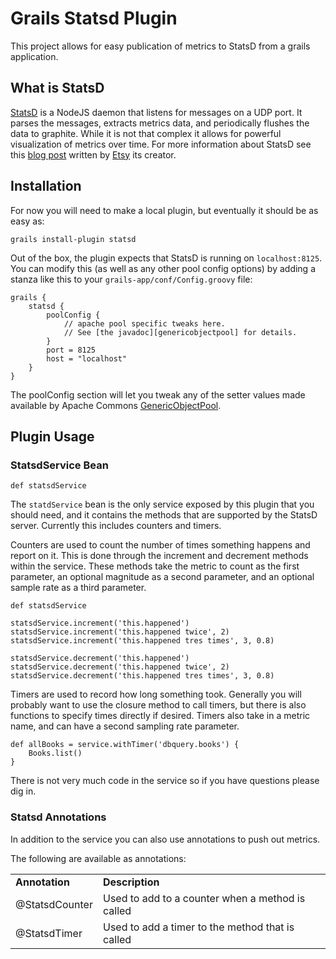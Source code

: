 Grails Statsd Plugin
=============

This project allows for easy publication of metrics to StatsD from a grails application.

What is StatsD
--------------
[StatsD][statsd_repo] is a NodeJS daemon that listens for messages on a UDP port. It parses the messages, extracts metrics data, and periodically flushes the data to graphite. While it is not that complex it allows for powerful visualization of metrics over time. For more information about StatsD see this [blog post][statsd_post] written by [Etsy][etsy] its creator.

Installation
------------

For now you will need to make a local plugin, but eventually it should be as easy as:

    grails install-plugin statsd


Out of the box, the plugin expects that StatsD is running on `localhost:8125`.  You can modify this (as well as any other pool config options) by adding a stanza like this to your `grails-app/conf/Config.groovy` file:

    grails {
        statsd {
            poolConfig {
                // apache pool specific tweaks here. 
                // See [the javadoc][genericobjectpool] for details.
            }
            port = 8125
            host = "localhost"
        }
    }

The poolConfig section will let you tweak any of the setter values made available by Apache Commons [GenericObjectPool][genericobjectpool].

Plugin Usage
------------

### StatsdService Bean ###

    def statsdService

The `statdService` bean is the only service exposed by this plugin that you should need, and it contains the methods that are supported by the StatsD server. Currently this includes counters and timers.

Counters are used to count the number of times something happens and report on it. This is done through the increment and decrement methods within the service. These methods take the metric to count as the first parameter, an optional magnitude as a second parameter, and an optional sample rate as a third parameter.

    def statsdService

    statsdService.increment('this.happened')
    statsdService.increment('this.happened twice', 2)
    statsdService.increment('this.happened tres times', 3, 0.8)

    statsdService.decrement('this.happened')
    statsdService.decrement('this.happened twice', 2)
    statsdService.decrement('this.happened tres times', 3, 0.8)

Timers are used to record how long something took. Generally you will probably want to use the closure method to call timers, but there is also functions to specify times directly if desired. Timers also take in a metric name, and can have a second sampling rate parameter.

    def allBooks = service.withTimer('dbquery.books') {
        Books.list()
    }

There is not very much code in the service so if you have questions please dig in.

### Statsd Annotations ###

In addition to the service you can also use annotations to push out metrics.

The following are available as annotations:

<table width="100%">
    <tr><td><b>Annotation</b></td><td><b>Description</b></td></tr>
    <tr><td>@StatsdCounter</td><td>Used to add to a counter when a method is called</td></tr>
    <tr><td>@StatsdTimer</td><td>Used to add a timer to the method that is called</td></tr>
</table>

[statsd_repo]: https://github.com/etsy/statsd
[statsd_post]: http://codeascraft.etsy.com/2011/02/15/measure-anything-measure-everything/
[etsy]: http://www.etsy.com/
[genericobjectpool]:http://commons.apache.org/pool/apidocs/org/apache/commons/pool/impl/GenericObjectPool.html